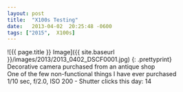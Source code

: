 ```yaml
---
layout: post
title:  "X100s Testing"
date:   2013-04-02  20:25:48 -0600
tags: ["2015",  X100s]
---
```

![{{ page.title }} Image]({{ site.baseurl }}/images/2013/2013_0402_DSCF0001.jpg)
{: .prettyprint}  
Decorative camera purchased from an antique shop  
One of the few non-functional things I have ever purchased  
1/10 sec, f/2.0, ISO 200 - Shutter clicks this day: 14